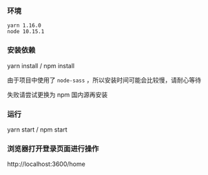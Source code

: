 ### 环境

```
yarn 1.16.0
node 10.15.1
```

### 安装依赖

yarn install / npm install

由于项目中使用了 `node-sass` ，所以安装时间可能会比较慢，请耐心等待

失败请尝试更换为 npm 国内源再安装

### 运行

yarn start / npm start

### 浏览器打开登录页面进行操作

http://localhost:3600/home
